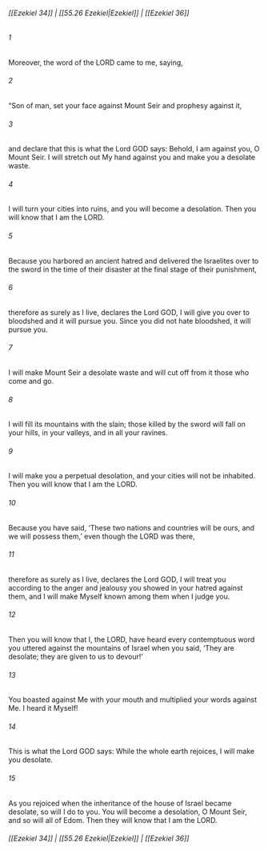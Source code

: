 
###### [[Ezekiel 34]] | [[55.26 Ezekiel|Ezekiel]] | [[Ezekiel 36]]

###### 1
Moreover, the word of the LORD came to me, saying,
###### 2
“Son of man, set your face against Mount Seir and prophesy against it,
###### 3
and declare that this is what the Lord GOD says: Behold, I am against you, O Mount Seir. I will stretch out My hand against you and make you a desolate waste.
###### 4
I will turn your cities into ruins, and you will become a desolation. Then you will know that I am the LORD.
###### 5
Because you harbored an ancient hatred and delivered the Israelites over to the sword in the time of their disaster at the final stage of their punishment,
###### 6
therefore as surely as I live, declares the Lord GOD, I will give you over to bloodshed and it will pursue you. Since you did not hate bloodshed, it will pursue you.
###### 7
I will make Mount Seir a desolate waste and will cut off from it those who come and go.
###### 8
I will fill its mountains with the slain; those killed by the sword will fall on your hills, in your valleys, and in all your ravines.
###### 9
I will make you a perpetual desolation, and your cities will not be inhabited. Then you will know that I am the LORD.
###### 10
Because you have said, ‘These two nations and countries will be ours, and we will possess them,’ even though the LORD was there,
###### 11
therefore as surely as I live, declares the Lord GOD, I will treat you according to the anger and jealousy you showed in your hatred against them, and I will make Myself known among them when I judge you.
###### 12
Then you will know that I, the LORD, have heard every contemptuous word you uttered against the mountains of Israel when you said, ‘They are desolate; they are given to us to devour!’
###### 13
You boasted against Me with your mouth and multiplied your words against Me. I heard it Myself!
###### 14
This is what the Lord GOD says: While the whole earth rejoices, I will make you desolate.
###### 15
As you rejoiced when the inheritance of the house of Israel became desolate, so will I do to you. You will become a desolation, O Mount Seir, and so will all of Edom. Then they will know that I am the LORD.

###### [[Ezekiel 34]] | [[55.26 Ezekiel|Ezekiel]] | [[Ezekiel 36]]
